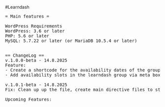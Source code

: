 #Learndash

<pre>
= Main features =

WordPress Requirements
WordPress: 3.6 or later
PHP: 5.6 or later
MySQL: 5.7.22 or later (or MariaDB 10.5.4 or later)


== ChangeLog ==
v.1.0.0-beta - 14.8.2025
Feature:
- Create a shortcode for the availability dates of the group
- Add availability slots in the learndash group via meta box

v.1.0.1-beta - 14.8.2025
Fix: Clean up up the file, create main directive files to store all the php files.

Upcoming Features:


</pre>

